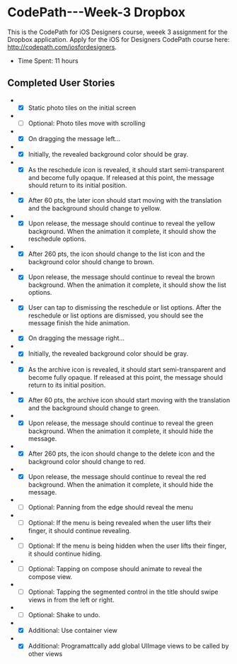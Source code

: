 # CodePath---Week-3 Dropbox

This is the CodePath for iOS Designers course, weeek 3 assignment for the Dropbox application. Apply for the iOS for Designers CodePath course here: http://codepath.com/iosfordesigners.

+ Time Spent: 11 hours

## Completed User Stories

+ *[x] Static photo tiles on the initial screen
+ *[ ] Optional: Photo tiles move with scrolling

+ *[x] On dragging the message left...
+ *[x] Initially, the revealed background color should be gray.
+ *[x] As the reschedule icon is revealed, it should start semi-transparent and become fully opaque. If released at this point, the message should return to its initial position.
+ *[x] After 60 pts, the later icon should start moving with the translation and the background should change to yellow.
+ *[x] Upon release, the message should continue to reveal the yellow background. When the animation it complete, it should show the reschedule options.
+ *[x] After 260 pts, the icon should change to the list icon and the background color should change to brown.
+ *[x] Upon release, the message should continue to reveal the brown background. When the animation it complete, it should show the list options.
+ *[x] User can tap to dismissing the reschedule or list options. After the reschedule or list options are dismissed, you should see the message finish the hide animation.
+ *[x] On dragging the message right...
+ *[x] Initially, the revealed background color should be gray.
+ *[x] As the archive icon is revealed, it should start semi-transparent and become fully opaque. If released at this point, the message should return to its initial position.
+ *[x] After 60 pts, the archive icon should start moving with the translation and the background should change to green.
+ *[x] Upon release, the message should continue to reveal the green background. When the animation it complete, it should hide the message.
+ *[x] After 260 pts, the icon should change to the delete icon and the background color should change to red.
+ *[x] Upon release, the message should continue to reveal the red background. When the animation it complete, it should hide the message.
+ *[ ] Optional: Panning from the edge should reveal the menu
+ *[ ] Optional: If the menu is being revealed when the user lifts their finger, it should continue revealing.
+ *[ ] Optional: If the menu is being hidden when the user lifts their finger, it should continue hiding.
+ *[ ] Optional: Tapping on compose should animate to reveal the compose view.
+ *[ ] Optional: Tapping the segmented control in the title should swipe views in from the left or right.
+ *[ ] Optional: Shake to undo.
+ *[x] Additional: Use container view
+ *[x] Additional: Programattcally add global UIImage views to be called by other views

